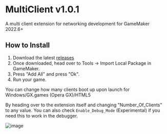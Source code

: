 # MultiClient v1.0.1
 
A multi client extension for networking development for GameMaker 2022.6+

## How to Install
1. Download the latest [releases](https://github.com/tabularelf/MultiClient/releases)
2. Once downloaded, head over to Tools -> Import Local Package in GameMaker.
3. Press "Add All" and press "Ok".
4. Run your game.

You can change how many clients boot up upon launch for Windows/GX.games (Opera GX)/HTML5<p>
By heading over to the extension itself and changing "Number_Of_Clients" to any value.
You can also check `Enable_Debug_Mode` (Experimental) if you need this to work in the debugger.<p>

![image](https://user-images.githubusercontent.com/26135221/194772203-2b559423-4317-421d-bc7f-fba1d4a6cf09.png)
